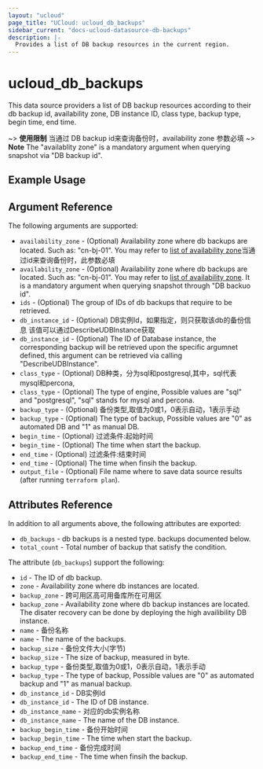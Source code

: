 ```yaml
---
layout: "ucloud"
page_title: "UCloud: ucloud_db_backups"
sidebar_current: "docs-ucloud-datasource-db-backups"
description: |-
  Provides a list of DB backup resources in the current region.
---
```


# ucloud_db_backups

This data source providers a list of DB backup resources according to their db backup id, availability zone, DB instance ID, class type, backup type, begin time, end time.

~> **使用限制** 当通过 DB backup id来查询备份时，availability zone 参数必填
~> **Note** The "availablity zone" is a mandatory argument when querying snapshot via "DB backup id".
## Example Usage

## Argument Reference

The following arguments are supported:

* `availability_zone` - (Optional) Availability zone where db backups are located. Such as: "cn-bj-01". You may refer to [list of availability zone](https://docs.ucloud.cn/api/summary/regionlist)当通过id来查询备份时，此参数必填
* `availability_zone` - (Optional) Availability zone where db backups are located. Such as: "cn-bj-01". You may refer to [list of availability zone](https://docs.ucloud.cn/api/summary/regionlist). It is a mandatory argument when querying snapshot through "DB backuo id".
* `ids` - (Optional) The group of IDs of db backups that require to be retrieved.
* `db_instance_id` - (Optional) DB实例Id，如果指定，则只获取该db的备份信息 该值可以通过DescribeUDBInstance获取
* `db_instance_id` - (Optional) The ID of Database instance, the corresponding backup will be retrieved upon the specific argumnet defined, this argument can be retrieved via calling "DescribeUDBInstance".
* `class_type` - (Optional) DB种类，分为sql和postgresql,其中，sql代表mysql和percona,
* `class_type` - (Optional) The type of engine, Possible values are "sql" and "postgresql", "sql" stands for mysql and percona.
* `backup_type` - (Optional) 备份类型,取值为0或1，0表示自动，1表示手动
* `backup_type` - (Optional) The type of backup, Possible values are "0" as automated DB and "1" as manual DB.
* `begin_time` - (Optional) 过滤条件:起始时间
* `begin_time` - (Optional) The time when start the backup.
* `end_time` - (Optional) 过滤条件:结束时间
* `end_time` - (Optional) The time when finsih the backup.
* `output_file` - (Optional) File name where to save data source results (after running `terraform plan`).

## Attributes Reference

In addition to all arguments above, the following attributes are exported:

* `db_backups` - db backups is a nested type. backups documented below.
* `total_count` - Total number of backup that satisfy the condition.

The attribute (`db_backups`) support the following:

* `id` - The ID of db backup.
* `zone` - Availability zone where db instances are located.
* `backup_zone` - 跨可用区高可用备库所在可用区
* `backup_zone` - Availability zone where db backup instances are located. The disater recovery can be done by deploying the high availibility DB instance.
* `name` - 备份名称
* `name` - The name of the backups.
* `backup_size` - 备份文件大小(字节)
* `backup_size` - The size of backup, measured in byte.
* `backup_type` - 备份类型,取值为0或1，0表示自动，1表示手动
* `backup_type` - The type of backup, Possible values are "0" as automated backup and "1" as manual backup.
* `db_instance_id` - DB实例Id
* `db_instance_id` - The ID of DB instance.
* `db_instance_name` - 	对应的db实例名称
* `db_instance_name` - The name of the DB instance.
* `backup_begin_time` - 备份开始时间
* `backup_begin_time` - The time when start the backup.
* `backup_end_time` - 备份完成时间
* `backup_end_time` - The time when finsih the backup.
